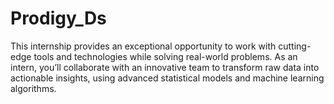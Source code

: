 # Prodigy_Ds
This internship provides an exceptional opportunity to work with cutting-edge tools and technologies while solving real-world problems. As an intern, you’ll collaborate with an innovative team to transform raw data into actionable insights, using advanced statistical models and machine learning algorithms.

